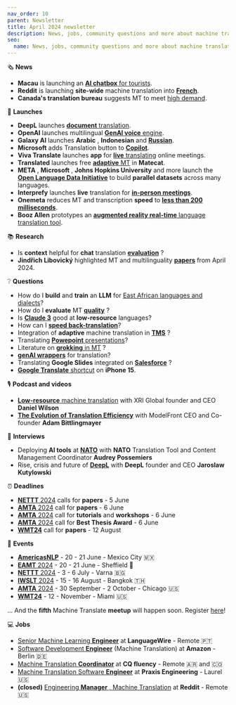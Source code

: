 ```yaml
---
nav_order: 10
parent: Newsletter
title: April 2024 newsletter
description: News, jobs, community questions and more about machine translation from April 2024
seo:
  name: News, jobs, community questions and more about machine translation from April 2024
---
```


🗞️ **News**

- **Macau** is launching an [**AI chatbox** for tourists](https://www.reddit.com/r/machinetranslation/comments/1cr00fd/macau_will_launch_an_ai_chatbot_for_tourists/).
- **Reddit** is launching **site-wide** machine translation into [**French**](https://www.reddit.com/r/machinetranslation/comments/1cslm9x/reddit_tests_automatic_wholesite_translation_into/).
- **Canada's translation bureau** suggests MT to meet [high demand](https://www.reddit.com/r/machinetranslation/comments/1ctdq0g/slator_article_canadas_translation_bureau/).

🚀 **Launches**

- **DeepL** launches [**document** translation](https://www.reddit.com/r/machinetranslation/comments/1cgsoae/deepl_upgrades_document_translation/).
- **OpenAI** launches multilingual [**GenAI voice** engine](https://www.reddit.com/r/machinetranslation/comments/1cr079w/slator_article_openai_debuts_multilingual_genai/).
- **Galaxy AI** launches **Arabic** , **Indonesian** and [**Russian**](https://www.reddit.com/r/machinetranslation/comments/1cgt7sx/galaxy_ai_adds_arabic_indonesian_and_russian/).
- **Microsoft** adds Translation button to [**Copilot**](https://www.reddit.com/r/machinetranslation/comments/1ctdz17/microsoft_launches_copilot_for_mobile_adds/).
- **Viva Translate** launches **app** for [**live** translating](https://www.reddit.com/r/machinetranslation/comments/1c7dfua/high_quality_translation_across_8_languages_for/) online meetings.
- **Translated** launches free [**adaptive** MT](https://www.reddit.com/r/machinetranslation/comments/1cqzs3b/translated_adds_free_adaptive_mt_to_matecat/) in **Matecat**.
- **META** , **Microsoft** , **Johns Hopkins University** and more launch the [**Open Language Data Initiative**](https://www.reddit.com/r/machinetranslation/comments/1cr922l/open_language_data_initiative_expanding_machine/) to build **parallel datasets** across many languages.
- **Interprefy** launches **live** translation for [**in-person meetings**](https://www.reddit.com/r/machinetranslation/comments/1cslx0v/interprefy_launches_live_translation_for_inperson/).
- **Onemeta** reduces MT and transcription **speed** to [**less than 200 milliseconds**](https://www.reddit.com/r/machinetranslation/comments/1cqzww5/onemeta_reduces_mt_and_transcription_speed_to/).
- **Booz Allen** prototypes an [**augmented reality real-time** language translation tool](https://www.reddit.com/r/machinetranslation/comments/1cslje0/booz_allen_launches_propotype_of_an_ar_realtime/).


📚 **Research**

- Is **context** helpful for **chat** translation [**evaluation**](https://www.reddit.com/r/machinetranslation/comments/1cr1bcy/is_context_helpful_for_chat_translation/) ?
- **Jindřich Libovický** highlighted MT and multilinguality [**papers**](https://www.reddit.com/r/machinetranslation/comments/1clhl31/jind%C5%99ichs_blog_highlights_from_machine/) from April 2024.


❔ **Questions**

- How do I **build** and **train** an **LLM** for [East African languages and dialects](https://www.reddit.com/r/machinetranslation/comments/1c5rtau/where_to_begin/)?
- How do I **evaluate** MT [**quality**](https://www.reddit.com/r/machinetranslation/comments/1c7d70t/help_how_do_you_evaluate_translations_made_with_ai/) ?
- Is [**Claude 3**](https://www.reddit.com/r/machinetranslation/comments/1cb6a9f/claude_3_is_one_of_the_best_machine_translators/) good at **low-resource** languages?
- How can I [**speed back-translation**](https://www.reddit.com/r/machinetranslation/comments/1cbsbda/how_to_perform_back_translation_fast/)?
- Integration of **adaptive** machine translation in [**TMS**](https://www.reddit.com/r/machinetranslation/comments/1cbw61e/question_adaptive_machine_translation_in_tms/) ?
- Translating [**Powepoint** presentations](https://www.reddit.com/r/machinetranslation/comments/1cbkx01/powerpoint_translations/)?
- Literature on [**grokking** in MT](https://www.reddit.com/r/machinetranslation/comments/1cc145c/is_there_any_literature_on_mt_and_grokking/) ?
- [**genAI wrappers**](https://www.reddit.com/r/machinetranslation/comments/1cdm1c8/genai_wrappers_for_translation/) for translation?
- Translating **Google Slides** integrated on [**Salesforce**](https://www.reddit.com/r/machinetranslation/comments/1cgsxua/translating_google_slides/) ?
- [**Google Translate** shortcut](https://www.reddit.com/r/machinetranslation/comments/1cnoza8/iphone_15_pro_action_shortcut_for_translation/) on **iPhone 15**.


🎙️ **Podcast and videos**

- [**Low-resource** machine translation](https://www.reddit.com/r/machinetranslation/comments/1cb2tqt/slatorpod_xri_global_founder_and_ceo_daniel/) with XRI Global founder and CEO **Daniel Wilson**
- [**The Evolution of Translation Efficiency**](https://www.reddit.com/r/machinetranslation/comments/1cgytge/the_evolution_of_translation_efficiency_imug/) with ModelFront CEO and Co-founder **Adam Bittlingmayer**

💬 **Interviews**

- Deploying **AI tools** at [**NATO**](https://www.reddit.com/r/machinetranslation/comments/1cszi44/deploying_ai_tools_at_nato_with_audrey_possemiers/) with **NATO** Translation Tool and Content Management Coordinator **Audrey Possemiers**
- Rise, crisis and future of [**DeepL**](https://www.nzz.ch/wirtschaft/deepl-ceo-ld.1825913) with **DeepL** founder and CEO **Jaroslaw Kutylowski**

⏰️ **Deadlines**

- [**NETTT** 2024](https://machinetranslate.org/nettt-2024) calls for **papers** - 5 June
- [**AMTA** 2024](https://machinetranslate.org/amta-2024#call-for-papers) call for **papers** - 6 June
- [**AMTA** 2024](https://machinetranslate.org/amta-2024#call-for-tutorials) call for **tutorials** and **workshops** - 6 June
- [**AMTA** 2024](https://machinetranslate.org/amta2024#call-for-best-thesis-award) call for **Best Thesis Award** - 6 June
- [**WMT24**](https://machinetranslate.org/wmt24) call for **papers** - 12 August


📆 **Events**

- [**AmericasNLP**](https://machinetranslate.org/americasnlp2024) - 20 - 21 June - Mexico City 🇲🇽
- [**EAMT** 2024](https://machinetranslate.org/eamt2024) - 20 - 21 June - Sheffield 🏴󠁧󠁢󠁥󠁮󠁧󠁿
- [**NETTT** 2024](https://machinetranslate.org/nettt2024) - 3 - 6 July - Varna 🇧🇬
- [**IWSLT** 2024](https://machinetranslate.org/iwslt2024) - 15 - 16 August - Bangkok 🇹🇭
- [**AMTA** 2024](https://machinetranslate.org/amta2024) - 30 September - 2 October - Chicago 🇺🇸
- [**WMT24**](https://machinetranslate.org/wmt24) - 12 - November - Miami 🇺🇸

... And the **fifth** Machine Translate **meetup** will happen soon. Register [here](https://machinetranslate.org/meetup/)!


💻 **Jobs**

- [Senior Machine Learning **Engineer**](https://www.reddit.com/r/machinetranslation/comments/1c9qmz1/senior_machine_learning_engineer_at_languagewire/) at **LanguageWire** - Remote 🇵🇹
- [Software Development **Engineer**](https://www.reddit.com/r/machinetranslation/comments/1cn5eqz/software_development_engineer_machine_translation/) (Machine Translation) at **Amazon** - Berlin 🇩🇪
- [Machine Translation **Coordinator**](https://www.reddit.com/r/machinetranslation/comments/1cr1904/machine_translation_coordinator_at_cq_fluency/) at **CQ fluency** - Remote 🇦🇷 and 🇨🇴
- [Machine Translation Software **Engineer**](https://www.reddit.com/r/machinetranslation/comments/1caa5tb/machine_translation_software_engineer_at_praxis/) at **Praxis Engineering** - Laurel 🇺🇸
- **(closed)** [Engineering **Manager** , Machine Translation](https://www.reddit.com/r/machinetranslation/comments/1cgtuuk/engineering_manager_machine_translation_at_reddit/) at **Reddit** - Remote 🇺🇸